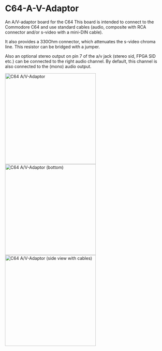 # C64-A-V-Adaptor
An A/V-adaptor board for the C64
This board is intended to connect to the Commodore C64 and use standard cables (audio, composite with RCA connector and/or s-video with a mini-DIN cable).

It also provides a 330Ohm connector, which attenuates the s-video chroma line. This resistor can be bridged with a jumper. 

Also an optional stereo output on pin 7 of the a/v jack (stereo sid, FPGA SID etc.) can be connected to the right audio channel. By default, this channel is also connected to the (mono) audio output.

<img src="https://github.com/svenpetersen1965/C64-A-V-Adaptor/blob/master/Rev.%200/pictures/2810_AV-adaptor_breadbin.JPG" width="300" alt="C64 A/V-Adaptor">

<img src="https://github.com/svenpetersen1965/C64-A-V-Adaptor/blob/master/Rev.%200/pictures/2811_-_av-adaptor_bottom.JPG" width="300" alt="C64 A/V-Adaptor (bottom)">

<img src="https://github.com/svenpetersen1965/C64-A-V-Adaptor/blob/master/Rev.%200/pictures/2823_-_side_view_with_cables.JPG" width="300" alt="C64 A/V-Adaptor (side view with cables)">
